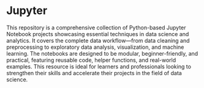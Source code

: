 # Jupyter
This repository is a comprehensive collection of Python-based Jupyter Notebook projects showcasing essential techniques in data science and analytics. It covers the complete data workflow—from data cleaning and preprocessing to exploratory data analysis, visualization, and machine learning. The notebooks are designed to be modular, beginner-friendly, and practical, featuring reusable code, helper functions, and real-world examples. This resource is ideal for learners and professionals looking to strengthen their skills and accelerate their projects in the field of data science.
